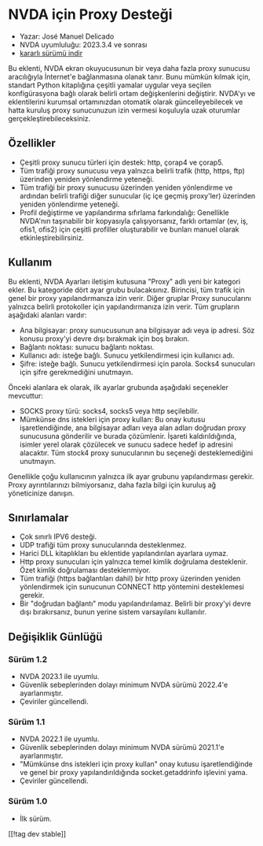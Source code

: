 # NVDA için Proxy Desteği

* Yazar: José Manuel Delicado
* NVDA uyumluluğu: 2023.3.4 ve sonrası
* [kararlı sürümü indir][1]

Bu eklenti, NVDA ekran okuyucusunun bir veya daha fazla proxy sunucusu aracılığıyla İnternet'e bağlanmasına olanak tanır. Bunu mümkün kılmak için, standart Python kitaplığına çeşitli yamalar uygular veya seçilen konfigürasyona bağlı olarak belirli ortam değişkenlerini değiştirir. NVDA'yı ve eklentilerini kurumsal ortamınızdan otomatik olarak güncelleyebilecek ve hatta kuruluş proxy sunucunuzun izin vermesi koşuluyla uzak oturumlar gerçekleştirebileceksiniz.

## Özellikler

* Çeşitli proxy sunucu türleri için destek: http, çorap4 ve çorap5.
* Tüm trafiği proxy sunucusu veya yalnızca belirli trafik (http, https, ftp) üzerinden yeniden yönlendirme yeteneği.
* Tüm trafiği bir proxy sunucusu üzerinden yeniden yönlendirme ve ardından belirli trafiği diğer sunucular (iç içe geçmiş proxy'ler) üzerinden yeniden yönlendirme yeteneği.
* Profil değiştirme ve yapılandırma sıfırlama farkındalığı: Genellikle NVDA'nın taşınabilir bir kopyasıyla çalışıyorsanız, farklı ortamlar (ev, iş, ofis1, ofis2) için çeşitli profiller oluşturabilir ve bunları manuel olarak etkinleştirebilirsiniz.

## Kullanım

Bu eklenti, NVDA Ayarları iletişim kutusuna "Proxy" adlı yeni bir kategori ekler. Bu kategoride dört ayar grubu bulacaksınız. Birincisi, tüm trafik için genel bir proxy yapılandırmanıza izin verir. Diğer gruplar Proxy sunucularını yalnızca belirli protokoller için yapılandırmanıza izin verir. Tüm grupların aşağıdaki alanları vardır:

* Ana bilgisayar: proxy sunucusunun ana bilgisayar adı veya ip adresi. Söz konusu proxy'yi devre dışı bırakmak için boş bırakın.
* Bağlantı noktası: sunucu bağlantı noktası.
* Kullanıcı adı: isteğe bağlı. Sunucu yetkilendirmesi için kullanıcı adı.
* Şifre: isteğe bağlı. Sunucu yetkilendirmesi için parola. Socks4 sunucuları için şifre gerekmediğini unutmayın.

Önceki alanlara ek olarak, ilk ayarlar grubunda aşağıdaki seçenekler mevcuttur:

* SOCKS proxy türü: socks4, socks5 veya http seçilebilir.
* Mümkünse dns istekleri için proxy kullan: Bu onay kutusu işaretlendiğinde, ana bilgisayar adları veya alan adları doğrudan proxy sunucusuna gönderilir ve burada çözümlenir. İşareti kaldırıldığında, isimler yerel olarak çözülecek ve sunucu sadece hedef ip adresini alacaktır. Tüm stock4 proxy sunucularının bu seçeneği desteklemediğini unutmayın.

Genellikle çoğu kullanıcının yalnızca ilk ayar grubunu yapılandırması gerekir. Proxy ayrıntılarınızı bilmiyorsanız, daha fazla bilgi için kuruluş ağ yöneticinize danışın.

## Sınırlamalar

* Çok sınırlı IPV6 desteği.
* UDP trafiği tüm proxy sunucularında desteklenmez.
* Harici DLL kitaplıkları bu eklentide yapılandırılan ayarlara uymaz.
* Http proxy sunucuları için yalnızca temel kimlik doğrulama desteklenir. Özet kimlik doğrulaması desteklenmiyor.
* Tüm trafiği (https bağlantıları dahil) bir http proxy üzerinden yeniden yönlendirmek için sunucunun CONNECT http yöntemini desteklemesi gerekir.
* Bir "doğrudan bağlantı" modu yapılandırılamaz. Belirli bir proxy'yi devre dışı bırakırsanız, bunun yerine sistem varsayılanı kullanılır.

## Değişiklik Günlüğü

### Sürüm 1.2

* NVDA 2023.1 ile uyumlu.
* Güvenlik sebeplerinden dolayı minimum NVDA sürümü 2022.4'e ayarlanmıştır.
* Çeviriler güncellendi.

### Sürüm 1.1

* NVDA 2022.1 ile uyumlu.
* Güvenlik sebeplerinden dolayı minimum NVDA sürümü 2021.1'e ayarlanmıştır.
* "Mümkünse dns istekleri için proxy kullan" onay kutusu işaretlendiğinde ve genel bir proxy yapılandırıldığında socket.getaddrinfo işlevini yama.
* Çeviriler güncellendi.

### Sürüm 1.0

* İlk sürüm.

[[!tag dev stable]]

[1]: https://addons.nvda-project.org/files/get.php?file=nvdaproxy
